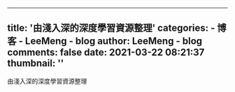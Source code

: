 
---
title: '由淺入深的深度學習資源整理'
categories: 
    - 博客
    - LeeMeng - blog
author: LeeMeng - blog
comments: false
date: 2021-03-22 08:21:37
thumbnail: ''
---

<div>   
由淺入深的深度學習資源整理  
</div>
            